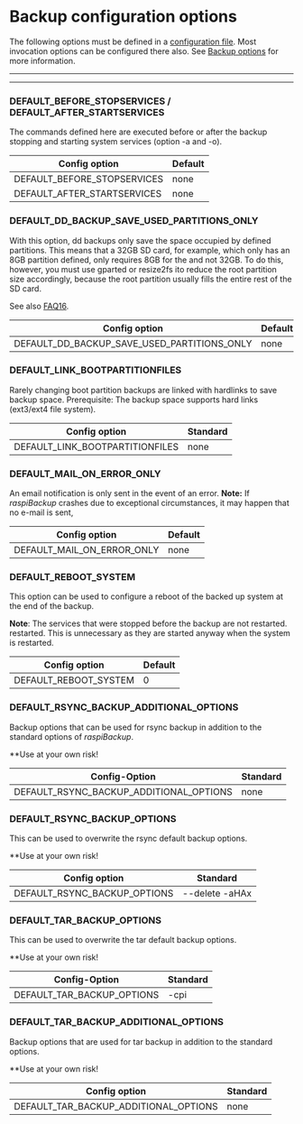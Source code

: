 # Backup configuration options

The following options must be defined in a [configuration file](invocation-options.md#configFiles).
Most invocation options can be configured there also. See [Backup options](backup-options.md) for more information.

<div class="table-wrapper-for-options">

------------------

<!-- toc -->

------------------

### DEFAULT_BEFORE_STOPSERVICES / DEFAULT_AFTER_STARTSERVICES

The commands defined here are executed before or after the backup
stopping and starting system services (option -a and -o).

| Config option | Default |
|-----------------------------|----------|
| DEFAULT_BEFORE_STOPSERVICES | none |
| DEFAULT_AFTER_STARTSERVICES | none |


### DEFAULT_DD_BACKUP_SAVE_USED_PARTITIONS_ONLY

With this option, dd backups only save the space occupied by defined partitions.
This means that a 32GB SD card, for example, which only has an 8GB partition defined, only requires 8GB for the
and not 32GB. To do this, however, you must use gparted or resize2fs
ito reduce the root partition size accordingly, because the root partition usually fills
the entire rest of the SD card.

See also [FAQ16](faq.md#faq16).

| Config option | Default |
|----------------------------|----------|
| DEFAULT_DD_BACKUP_SAVE_USED_PARTITIONS_ONLY | none |

### DEFAULT_LINK_BOOTPARTITIONFILES

Rarely changing boot partition backups are linked with hardlinks to save backup space.
Prerequisite: The backup space supports hard links
(ext3/ext4 file system).

| Config option | Standard |
|----------------------------|----------|
| DEFAULT_LINK_BOOTPARTITIONFILES | none |

### DEFAULT_MAIL_ON_ERROR_ONLY

An email notification is only sent in the event of an error.
**Note:**
If *raspiBackup* crashes due to exceptional circumstances, it may happen that no e-mail is sent,

| Config option | Default |
|----------------------------|----------|
| DEFAULT_MAIL_ON_ERROR_ONLY | none |

### DEFAULT_REBOOT_SYSTEM

This option can be used to configure a reboot of the backed up system at the end of the backup.

**Note**: The services that were stopped before the backup are not restarted.
restarted. This is unnecessary as they are started anyway when the system is restarted.

| Config option | Default |
|----------------------------|----------|
| DEFAULT_REBOOT_SYSTEM | 0 |

### DEFAULT_RSYNC_BACKUP_ADDITIONAL_OPTIONS

Backup options that can be used for rsync backup in addition
to the standard options of *raspiBackup*.

**Use at your own risk!

| Config-Option | Standard |
|----------------------------|----------|
| DEFAULT_RSYNC_BACKUP_ADDITIONAL_OPTIONS | none |

### DEFAULT_RSYNC_BACKUP_OPTIONS

This can be used to overwrite the rsync default backup options.

**Use at your own risk!

| Config option | Standard |
|----------------------------|----------|
| DEFAULT_RSYNC_BACKUP_OPTIONS | --delete -aHAx |

### DEFAULT_TAR_BACKUP_OPTIONS

This can be used to overwrite the tar default backup options.

**Use at your own risk!

| Config-Option | Standard |
|----------------------------|----------|
| DEFAULT_TAR_BACKUP_OPTIONS | -cpi |


### DEFAULT_TAR_BACKUP_ADDITIONAL_OPTIONS

Backup options that are used for tar backup in addition
to the standard options.

**Use at your own risk!

| Config option | Standard |
|----------------------------|----------|
| DEFAULT_TAR_BACKUP_ADDITIONAL_OPTIONS | none |

</div>

[.status]: translated


